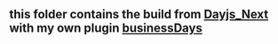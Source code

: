 ## this folder contains the build from [Dayjs_Next](https://github.com/iamkun/dayjs/tree/next) with my own plugin [businessDays](https://github.com/iamkun/dayjs/pull/2201)